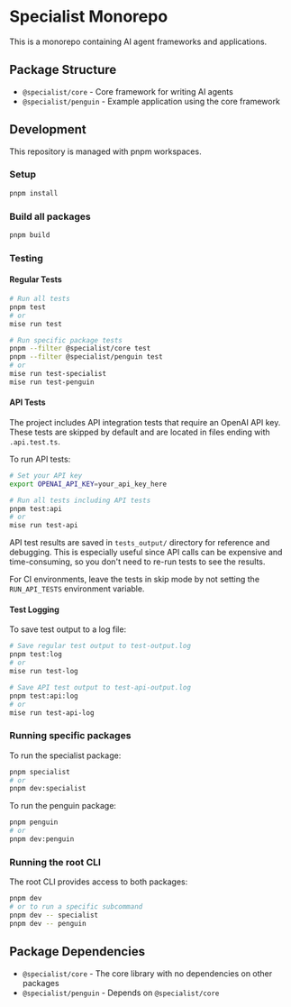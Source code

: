 # Specialist Monorepo

This is a monorepo containing AI agent frameworks and applications.

## Package Structure

- `@specialist/core` - Core framework for writing AI agents
- `@specialist/penguin` - Example application using the core framework

## Development

This repository is managed with pnpm workspaces.

### Setup

```bash
pnpm install
```

### Build all packages

```bash
pnpm build
```

### Testing

#### Regular Tests

```bash
# Run all tests
pnpm test
# or
mise run test

# Run specific package tests
pnpm --filter @specialist/core test
pnpm --filter @specialist/penguin test
# or
mise run test-specialist
mise run test-penguin
```

#### API Tests

The project includes API integration tests that require an OpenAI API key. These tests are skipped by default and are located in files ending with `.api.test.ts`.

To run API tests:

```bash
# Set your API key
export OPENAI_API_KEY=your_api_key_here

# Run all tests including API tests
pnpm test:api
# or
mise run test-api
```

API test results are saved in `tests_output/` directory for reference and debugging. This is especially useful since API calls can be expensive and time-consuming, so you don't need to re-run tests to see the results.

For CI environments, leave the tests in skip mode by not setting the `RUN_API_TESTS` environment variable.

#### Test Logging

To save test output to a log file:

```bash
# Save regular test output to test-output.log
pnpm test:log
# or
mise run test-log

# Save API test output to test-api-output.log
pnpm test:api:log
# or
mise run test-api-log
```

### Running specific packages

To run the specialist package:

```bash
pnpm specialist
# or
pnpm dev:specialist
```

To run the penguin package:

```bash
pnpm penguin
# or
pnpm dev:penguin
```

### Running the root CLI

The root CLI provides access to both packages:

```bash
pnpm dev
# or to run a specific subcommand
pnpm dev -- specialist
pnpm dev -- penguin
```

## Package Dependencies

- `@specialist/core` - The core library with no dependencies on other packages
- `@specialist/penguin` - Depends on `@specialist/core`
